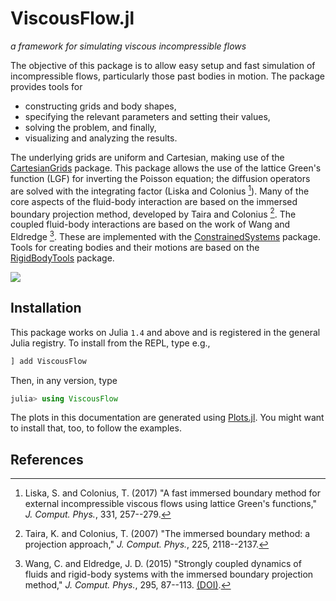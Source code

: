 # ViscousFlow.jl

*a framework for simulating viscous incompressible flows*

The objective of this package is to allow easy setup and fast simulation of incompressible
flows, particularly those past bodies in motion. The package provides
tools for
- constructing grids and body shapes,
- specifying the relevant parameters and setting their values,
- solving the problem, and finally,
- visualizing and analyzing the results.

The underlying grids are uniform and Cartesian, making use of the [CartesianGrids](https://github.com/JuliaIBPM/CartesianGrids.jl) package. This package allows the use of the lattice
Green's function (LGF) for inverting the Poisson equation; the diffusion operators are
solved with the integrating factor (Liska and Colonius [^1]). Many of the core aspects
of the fluid-body interaction are based on the immersed boundary projection method,
developed by Taira and Colonius [^2]. The coupled fluid-body interactions are based
on the work of Wang and Eldredge [^3]. These are implemented with the [ConstrainedSystems](https://github.com/JuliaIBPM/ConstrainedSystems.jl) package. Tools for creating bodies and
their motions are based on the [RigidBodyTools](https://github.com/JuliaIBPM/RigidBodyTools.jl) package.

![](https://github.com/JuliaIBPM/ViscousFlow.jl/raw/master/cylinderRe400.gif)

## Installation

This package works on Julia `1.4` and above and is registered in the general Julia registry. To install from the REPL, type
e.g.,
```julia
] add ViscousFlow
```

Then, in any version, type
```julia
julia> using ViscousFlow
```

The plots in this documentation are generated using [Plots.jl](http://docs.juliaplots.org/latest/).
You might want to install that, too, to follow the examples.

## References

[^1]: Liska, S. and Colonius, T. (2017) "A fast immersed boundary method for external incompressible viscous flows using lattice Green's functions," *J. Comput. Phys.*, 331, 257--279.

[^2]: Taira, K. and Colonius, T. (2007) "The immersed boundary method: a projection approach," *J. Comput. Phys.*, 225, 2118--2137.

[^3]: Wang, C. and Eldredge, J. D. (2015) "Strongly coupled dynamics of fluids and rigid-body systems with the immersed boundary projection method," *J. Comput. Phys.*, 295, 87--113. [(DOI)](https://doi.org/10.1016/j.jcp.2015.04.005).
